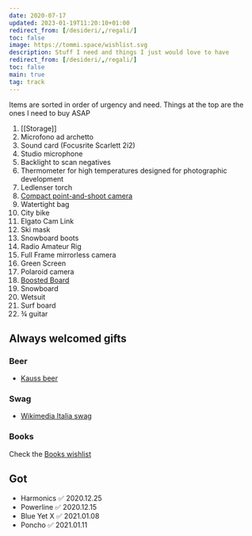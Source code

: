 ```yaml
---
date: 2020-07-17
updated: 2023-01-19T11:20:10+01:00
redirect_from: [/desideri/,/regali/]
toc: false
image: https://tommi.space/wishlist.svg
description: Stuff I need and things I just would love to have
redirect_from: [/desideri/,/regali/]
toc: false
main: true
tag: track
---
```

<div class='yellow box'>
	Items are sorted in order of urgency and need. Things at the top are the ones I need to buy ASAP
</div>

1. [[Storage]]
2. Microfono ad archetto
3. Sound card (Focusrite Scarlett 2i2)
4. Studio microphone
5. Backlight to scan negatives
6. Thermometer for high temperatures designed for photographic development
7. Ledlenser torch
8. [Compact point-and-shoot camera](https://www.wired.com/gallery/best-compact-cameras 'Best compact camerad on WIRED')
9. Watertight bag
10. City bike
11. Elgato Cam Link
12. Ski mask
13. Snowboard boots
14. Radio Amateur Rig
15. Full Frame mirrorless camera
16. Green Screen
17. Polaroid camera
18. [Boosted Board](https://boostedusa.com/collections/electric-skateboards 'Electric skateboards on Boosted Board official website')
19. Snowboard
20. Wetsuit
21. Surf board
22. ¾ guitar

## Always welcomed gifts

### Beer

- [Kauss beer](http://kauss.it 'Kauss official website')

### Swag

- [Wikimedia Italia swag](https://wikimediaitalia.hoplix.shop 'Wikimedia Italia Shop')

### Books

Check the [Books wishlist](https://tommi.space/books#wishlist 'Books wishlist')

## Got

- Harmonics ✅ 2020.12.25
- Powerline ✅ 2020.12.15
- Blue Yet X ✅ 2021.01.08
- Poncho ✅ 2021.01.11